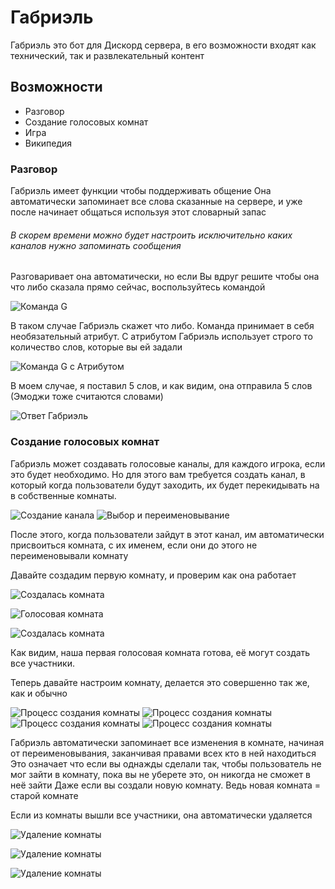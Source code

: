 # Габриэль
Габриэль это бот для Дискорд сервера, в его возможности входят как технический, так и развлекательный контент

## Возможности
* Разговор
* Создание голосовых комнат
* Игра
* Википедия

### Разговор
Габриэль имеет функции чтобы поддерживать общение
Она автоматически запоминает все слова сказанные на сервере, и уже после начинает общаться используя этот словарный запас
###### В скорем времени можно будет настроить исключительно каких каналов нужно запоминать сообщения
Разговаривает она автоматически, но если Вы вдруг решите чтобы она что либо сказала прямо сейчас, воспользуйтесь командой

![Команда G](https://i.imgur.com/QIP1G25.png)

В таком случае Габриэль скажет что либо.
Команда принимает в себя необязательный атрибут. С атрибутом Габриэль использует строго то количество слов, которые вы ей задали

![Команда G с Атрибутом](https://i.imgur.com/iaioEZO.png)

В моем случае, я поставил 5 слов, и как видим, она отправила 5 слов
(Эмоджи тоже считаются словами)

![Ответ Габриэль](https://i.imgur.com/ZIY4OEj.png)

### Создание голосовых комнат
Габриэль может создавать голосовые каналы, для каждого игрока, если это будет необходимо.
Но для этого вам требуется создать канал, в который когда пользователи будут заходить, их будет перекидывать на в собственные комнаты.

![Создание канала](https://i.imgur.com/Mfs0MeO.png)
![Выбор и переименовывание](https://i.imgur.com/vfuodDY.png)

После этого, когда пользователи зайдут в этот канал, им автоматически присвоиться комната, с их именем, если они до этого не переименовывали комнату

Давайте создадим первую комнату, и проверим как она работает

![Создалась комната](https://i.imgur.com/cZVhc24.png)

![Голосовая комната](https://i.imgur.com/NY4xvLD.png)

![Создалась комната](https://i.imgur.com/ptXXHUP.png)

Как видим, наша первая голосовая комната готова, её могут создать все участники.

Теперь давайте настроим комнату, делается это совершенно так же, как и обычно

![Процесс создания комнаты](https://i.imgur.com/xVvj3IV.png)
![Процесс создания комнаты](https://i.imgur.com/ANFCC9c.png)
![Процесс создания комнаты](https://i.imgur.com/ETOaNmN.png)
![Процесс создания комнаты](https://i.imgur.com/2ygHf7c.png)

Габриэль автоматически запоминает все изменения в комнате, начиная от переименовывания, заканчивая правами всех кто в ней находиться
Это означает что если вы однажды сделали так, чтобы пользователь не мог зайти в комнату, пока вы не уберете это, он никогда не сможет в неё зайти
Даже если вы создали новую комнату. Ведь новая комната = старой комнате

Если из комнаты вышли все участники, она автоматически удаляется

![Удаление комнаты](https://i.imgur.com/qmFjd0J.png)

![Удаление комнаты](https://i.imgur.com/AYqxNeR.png)

![Удаление комнаты](https://i.imgur.com/cZVhc24.png)






